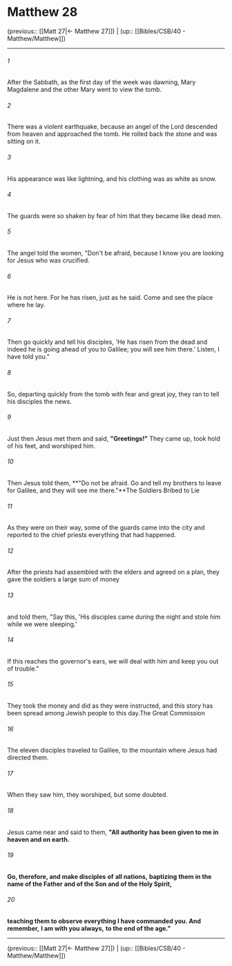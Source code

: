 # Matthew 28

(previous:: [[Matt 27|← Matthew 27]]) | (up:: [[Bibles/CSB/40 - Matthew/Matthew]])

***


###### 1 
After the Sabbath, as the first day of the week was dawning, Mary Magdalene and the other Mary went to view the tomb. 

###### 2 
There was a violent earthquake, because an angel of the Lord descended from heaven and approached the tomb. He rolled back the stone and was sitting on it. 

###### 3 
His appearance was like lightning, and his clothing was as white as snow. 

###### 4 
The guards were so shaken by fear of him that they became like dead men. 

###### 5 
The angel told the women, "Don't be afraid, because I know you are looking for Jesus who was crucified. 

###### 6 
He is not here. For he has risen, just as he said. Come and see the place where he lay. 

###### 7 
Then go quickly and tell his disciples, 'He has risen from the dead and indeed he is going ahead of you to Galilee; you will see him there.' Listen, I have told you." 

###### 8 
So, departing quickly from the tomb with fear and great joy, they ran to tell his disciples the news. 

###### 9 
Just then Jesus met them and said, **"Greetings!"** They came up, took hold of his feet, and worshiped him. 

###### 10 
Then Jesus told them, **"Do not be afraid. Go and tell my brothers to leave for Galilee, and they will see me there."**The Soldiers Bribed to Lie 

###### 11 
As they were on their way, some of the guards came into the city and reported to the chief priests everything that had happened. 

###### 12 
After the priests had assembled with the elders and agreed on a plan, they gave the soldiers a large sum of money 

###### 13 
and told them, "Say this, 'His disciples came during the night and stole him while we were sleeping.' 

###### 14 
If this reaches the governor's ears, we will deal with him and keep you out of trouble." 

###### 15 
They took the money and did as they were instructed, and this story has been spread among Jewish people to this day.The Great Commission 

###### 16 
The eleven disciples traveled to Galilee, to the mountain where Jesus had directed them. 

###### 17 
When they saw him, they worshiped, but some doubted. 

###### 18 
Jesus came near and said to them, **"All authority has been given to me in heaven and on earth.** 

###### 19 
**Go, therefore, and make disciples** **of** **all nations,** **baptizing** **them in the name of the Father and of the Son and of the Holy Spirit,** 

###### 20 
**teaching them to observe everything I have commanded you. And remember,** **I am with you always,** **to the end of the age."**

***

(previous:: [[Matt 27|← Matthew 27]]) | (up:: [[Bibles/CSB/40 - Matthew/Matthew]])
